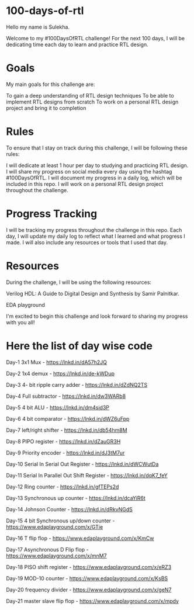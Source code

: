# 100-days-of-rtl
Hello my name is Sulekha.

Welcome to my #100DaysOfRTL challenge! For the next 100 days, I will be dedicating time each day to learn and practice RTL design.

# Goals
My main goals for this challenge are:

To gain a deep understanding of RTL design techniques
To be able to implement RTL designs from scratch
To work on a personal RTL design project and bring it to completion

# Rules
To ensure that I stay on track during this challenge, I will be following these rules:

I will dedicate at least 1 hour per day to studying and practicing RTL design.
I will share my progress on social media every day using the hashtag #100DaysOfRTL.
I will document my progress in a daily log, which will be included in this repo.
I will work on a personal RTL design project throughout the challenge.

# Progress Tracking
I will be tracking my progress throughout the challenge in this repo. Each day, I will update my daily log to reflect what I learned and what progress I made. I will also include any resources or tools that I used that day.

# Resources
During the challenge, I will be using the following resources:

Verilog HDL: A Guide to Digital Design and Synthesis by Samir Palnitkar.

EDA playground

I'm excited to begin this challenge and look forward to sharing my progress with you all!

# Here the list of day wise code 
Day-1  3x1 Mux -  https://lnkd.in/dA57h2JQ

Day-2  1x4 demux - https://lnkd.in/de-kWDup

Day-3  4- bit ripple carry adder - https://lnkd.in/dZdNQ2TS

Day-4 Full subtractor - https://lnkd.in/dw3WARb8

Day-5 4 bit ALU - https://lnkd.in/dm4sid3P

Day-6 4 bit comparator - https://lnkd.in/dWZ6uFpp

Day-7 left/right shifter - https://lnkd.in/db54hm8M

Day-8 PIPO register - https://lnkd.in/dZauGR3H

Day-9 Priority encoder - https://lnkd.in/dJ3tM7ur

Day-10 Serial In Serial Out Register - https://lnkd.in/dWCWutDa

Day-11 Serial In Parallel Out Shift Register - https://lnkd.in/dqK7_feY

Day-12 Ring counter -  https://lnkd.in/gfTEPs2d

Day-13 Synchronous up counter -  https://lnkd.in/dcaYiR6t

Day-14 Johnson Counter - https://lnkd.in/dRkvNGdS

Day-15 4 bit Synchronous up/down counter -https://www.edaplayground.com/x/GTie

Day-16  T flip flop - https://www.edaplayground.com/x/KmCw

Day-17 Asynchronous D Flip flop - https://www.edaplayground.com/x/mnM7

 Day-18 PISO shift register - https://www.edaplayground.com/x/eRZ3
 
 Day-19 MOD-10 counter - https://www.edaplayground.com/x/KsBS
 
 Day-20 frequency divider - https://www.edaplayground.com/x/geN7
 
 Day-21 master slave flip flop - https://www.edaplayground.com/x/mpdy
